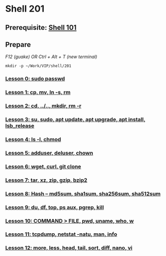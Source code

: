 # Shell 201

## Prerequisite: [Shell 101](https://github.com/inkVerb/VIP/tree/master/101-shell)

## Prepare

*F12 (guake) OR Ctrl + Alt + T (new terminal)*

`mkdir -p ~/Work/VIP/shell/201`

### [Lesson 0: sudo passwd](https://github.com/inkVerb/vip/blob/master/201-shell/Lesson-00.md)

### [Lesson 1: cp, mv, ln -s, rm](https://github.com/inkVerb/vip/blob/master/201-shell/Lesson-01.md)

### [Lesson 2: cd, ../.., mkdir, rm -r](https://github.com/inkVerb/vip/blob/master/201-shell/Lesson-02.md)

### [Lesson 3: su, sudo, apt update, apt upgrade, apt install, lsb_release](https://github.com/inkVerb/vip/blob/master/201-shell/Lesson-03.md)

### [Lesson 4: ls -l, chmod](https://github.com/inkVerb/vip/blob/master/201-shell/Lesson-04.md)

### [Lesson 5: adduser, deluser, chown](https://github.com/inkVerb/vip/blob/master/201-shell/Lesson-05.md)

### [Lesson 6: wget, curl, git clone](https://github.com/inkVerb/vip/blob/master/201-shell/Lesson-06.md)

### [Lesson 7: tar, xz, zip, gzip, bzip2](https://github.com/inkVerb/vip/blob/master/201-shell/Lesson-07.md)

### [Lesson 8: Hash – md5sum, sha1sum, sha256sum, sha512sum](https://github.com/inkVerb/vip/blob/master/201-shell/Lesson-08.md)

### [Lesson 9: du, df, top, ps aux, pgrep, kill](https://github.com/inkVerb/vip/blob/master/201-shell/Lesson-09.md)

### [Lesson 10: COMMAND > FILE, pwd, uname, who, w](https://github.com/inkVerb/vip/blob/master/201-shell/Lesson-10.md)

### [Lesson 11: tcpdump, netstat -natu, man, info](https://github.com/inkVerb/vip/blob/master/201-shell/Lesson-11.md)

### [Lesson 12: more, less, head, tail, sort, diff, nano, vi](https://github.com/inkVerb/vip/blob/master/201-shell/Lesson-12.md)
